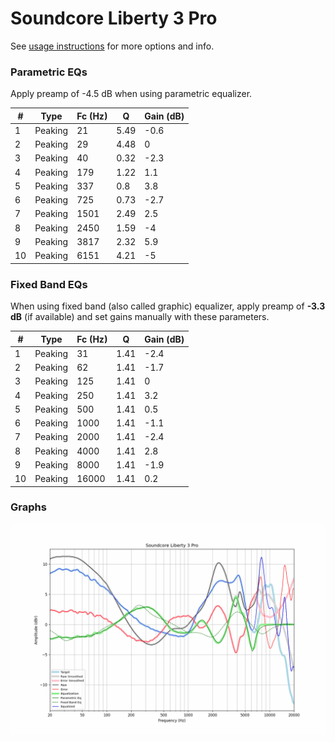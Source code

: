 # Soundcore Liberty 3 Pro
See [usage instructions](https://github.com/jaakkopasanen/AutoEq#usage) for more options and info.

### Parametric EQs
Apply preamp of -4.5 dB when using parametric equalizer.

|   # | Type    |   Fc (Hz) |    Q |   Gain (dB) |
|-----|---------|-----------|------|-------------|
|   1 | Peaking |        21 | 5.49 |        -0.6 |
|   2 | Peaking |        29 | 4.48 |         0   |
|   3 | Peaking |        40 | 0.32 |        -2.3 |
|   4 | Peaking |       179 | 1.22 |         1.1 |
|   5 | Peaking |       337 | 0.8  |         3.8 |
|   6 | Peaking |       725 | 0.73 |        -2.7 |
|   7 | Peaking |      1501 | 2.49 |         2.5 |
|   8 | Peaking |      2450 | 1.59 |        -4   |
|   9 | Peaking |      3817 | 2.32 |         5.9 |
|  10 | Peaking |      6151 | 4.21 |        -5   |

### Fixed Band EQs
When using fixed band (also called graphic) equalizer, apply preamp of **-3.3 dB** (if available) and set gains manually with these parameters.

|   # | Type    |   Fc (Hz) |    Q |   Gain (dB) |
|-----|---------|-----------|------|-------------|
|   1 | Peaking |        31 | 1.41 |        -2.4 |
|   2 | Peaking |        62 | 1.41 |        -1.7 |
|   3 | Peaking |       125 | 1.41 |         0   |
|   4 | Peaking |       250 | 1.41 |         3.2 |
|   5 | Peaking |       500 | 1.41 |         0.5 |
|   6 | Peaking |      1000 | 1.41 |        -1.1 |
|   7 | Peaking |      2000 | 1.41 |        -2.4 |
|   8 | Peaking |      4000 | 1.41 |         2.8 |
|   9 | Peaking |      8000 | 1.41 |        -1.9 |
|  10 | Peaking |     16000 | 1.41 |         0.2 |

### Graphs
![](./Soundcore%20Liberty%203%20Pro.png)
